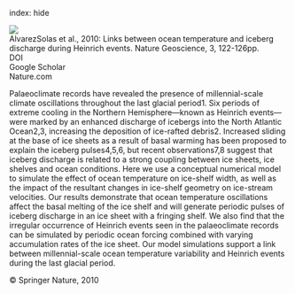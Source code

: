 index: hide

<div class="Citation">
    <div class="Citation-thumb CitationThumb-linked"  data-href="https://doi.org/10.1038/ngeo752">
      <img src="https://static.claimspace.cloud/climate-study-static/refs/thumbs/5/AlvarezSolas_et_al_2010-thumb.png" />
    </div>

  <div class="Citation-body">
    <div class="Citation-text">AlvarezSolas et al., 2010: Links between ocean temperature and iceberg discharge during Heinrich events. <span class="Article-journal">Nature Geoscience, </span><span class="Article-volume">3, </span>122-126pp.</div>
    <div class="Citation-links">
      <div class="CitationLink" data-href="https://doi.org/10.1038/ngeo752">
        <div class="CitationLink-icon CitationLink-Doi"></div>
        <div class="CitationLink-text">DOI</div>
      </div>
      <div class="CitationLink" data-href="https://scholar.google.com/scholar?q=10.1038/ngeo752">
        <div class="CitationLink-icon CitationLink-Scholar"></div>
        <div class="CitationLink-text">Google Scholar</div>
      </div>
      <div class="CitationLink" data-href="http://www.nature.com/ngeo/journal/v3/n2/full/ngeo752.html">
        <div class="CitationLink-icon CitationLink-Publisher"></div>
        <div class="CitationLink-text">Nature.com</div>
      </div>
    </div>
  </div>
</div>

Palaeoclimate records have revealed the presence of millennial-scale climate oscillations throughout the last glacial period1. Six periods of extreme cooling in the Northern Hemisphere—known as Heinrich events—were marked by an enhanced discharge of icebergs into the North Atlantic Ocean2,3, increasing the deposition of ice-rafted debris2. Increased sliding at the base of ice sheets as a result of basal warming has been proposed to explain the iceberg pulses4,5,6, but recent observations7,8 suggest that iceberg discharge is related to a strong coupling between ice sheets, ice shelves and ocean conditions. Here we use a conceptual numerical model to simulate the effect of ocean temperature on ice-shelf width, as well as the impact of the resultant changes in ice-shelf geometry on ice-stream velocities. Our results demonstrate that ocean temperature oscillations affect the basal melting of the ice shelf and will generate periodic pulses of iceberg discharge in an ice sheet with a fringing shelf. We also find that the irregular occurrence of Heinrich events seen in the palaeoclimate records can be simulated by periodic ocean forcing combined with varying accumulation rates of the ice sheet. Our model simulations support a link between millennial-scale ocean temperature variability and Heinrich events during the last glacial period.

<div class="Citation-copy">
&copy; Springer Nature, 2010
</div>